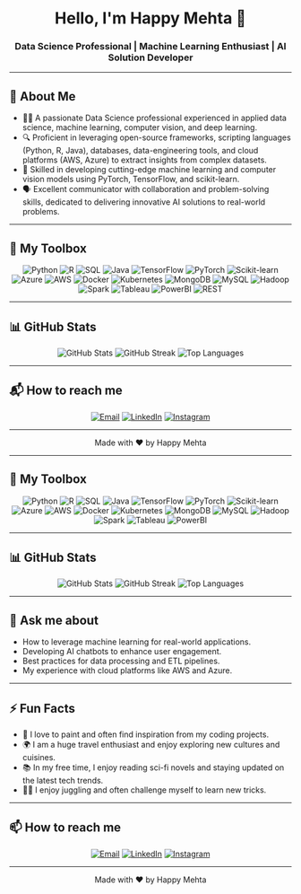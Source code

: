<h1 align="center">Hello, I'm Happy Mehta 👋</h1>
<h3 align="center">Data Science Professional | Machine Learning Enthusiast | AI Solution Developer</h3>

---

## 🌟 About Me

- 🧑‍💻 A passionate Data Science professional experienced in applied data science, machine learning, computer vision, and deep learning.
- 🔍 Proficient in leveraging open-source frameworks, scripting languages (Python, R, Java), databases, data-engineering tools, and cloud platforms (AWS, Azure) to extract insights from complex datasets.
- 🤖 Skilled in developing cutting-edge machine learning and computer vision models using PyTorch, TensorFlow, and scikit-learn.
- 🗣️ Excellent communicator with collaboration and problem-solving skills, dedicated to delivering innovative AI solutions to real-world problems.

---

## 🚀 My Toolbox

<p align="center">
  <img src="https://img.icons8.com/color/48/000000/python.png" alt="Python" />
  <img src="https://img.icons8.com/color/48/000000/r-project.png" alt="R" />
  <img src="https://img.icons8.com/color/48/000000/sql.png" alt="SQL" />
  <img src="https://img.icons8.com/color/48/000000/java-coffee-cup-logo.png" alt="Java" />
  <img src="https://img.icons8.com/color/48/000000/tensorflow.png" alt="TensorFlow" />
  <img src="https://img.icons8.com/color/48/000000/pytorch.png" alt="PyTorch" />
  <img src="https://img.icons8.com/color/48/000000/scikit-learn.png" alt="Scikit-learn" />
  <img src="https://img.icons8.com/color/48/000000/azure-1.png" alt="Azure" />
  <img src="https://img.icons8.com/color/48/000000/amazon-web-services.png" alt="AWS" />
  <img src="https://img.icons8.com/color/48/000000/docker.png" alt="Docker" />
  <img src="https://img.icons8.com/color/48/000000/kubernetes.png" alt="Kubernetes" />
  <img src="https://img.icons8.com/color/48/000000/mongodb.png" alt="MongoDB" />
  <img src="https://img.icons8.com/color/48/000000/mysql-logo.png" alt="MySQL" />
  <img src="https://img.icons8.com/color/48/000000/hadoop.png" alt="Hadoop" />
  <img src="https://img.icons8.com/color/48/000000/spark.png" alt="Spark" />
  <img src="https://img.icons8.com/color/48/000000/tableau-software.png" alt="Tableau" />
  <img src="https://img.icons8.com/color/48/000000/microsoft-power-bi.png" alt="PowerBI" />
  <img src="https://user-images.githubusercontent.com/25181517/192107858-fe19f043-c502-4009-8c47-476fc89718ad.png" alt="REST" />
  
</p>

---

## 📊 GitHub Stats

<p align="center">
  <img src="https://github-readme-stats.vercel.app/api?username=HappyMehta&show_icons=true&theme=radical" alt="GitHub Stats" />
  <img src="https://github-readme-streak-stats.herokuapp.com/?user=HappyMehta&theme=radical" alt="GitHub Streak" />
  <img src="https://github-readme-stats.vercel.app/api/top-langs/?username=HappyMehta&layout=compact&theme=radical" alt="Top Languages" />
</p>

---

## 📬 How to reach me

<p align="center">
  <a href="mailto:mehta6e@uwindsor.ca"><img src="https://img.icons8.com/color/48/000000/gmail.png" alt="Email" /></a>
  <a href="https://www.linkedin.com/in/happy-mehta"><img src="https://img.icons8.com/color/48/000000/linkedin.png" alt="LinkedIn" /></a>
  <a href="https://www.instagram.com/happymehta/"><img src="https://img.icons8.com/color/48/000000/instagram-new.png" alt="Instagram" /></a>
</p>

---


<p align="center">Made with ❤️ by Happy Mehta</p>

---
## 🚀 My Toolbox

<p align="center">
  <img src="https://img.icons8.com/color/48/000000/python.png" alt="Python" />
  <img src="https://img.icons8.com/color/48/000000/r-project.png" alt="R" />
  <img src="https://img.icons8.com/color/48/000000/sql.png" alt="SQL" />
  <img src="https://img.icons8.com/color/48/000000/java-coffee-cup-logo.png" alt="Java" />
  <img src="https://img.icons8.com/color/48/000000/tensorflow.png" alt="TensorFlow" />
  <img src="https://img.icons8.com/color/48/000000/pytorch.png" alt="PyTorch" />
  <img src="https://img.icons8.com/color/48/000000/scikit-learn.png" alt="Scikit-learn" />
  <img src="https://img.icons8.com/color/48/000000/azure-1.png" alt="Azure" />
  <img src="https://img.icons8.com/color/48/000000/amazon-web-services.png" alt="AWS" />
  <img src="https://img.icons8.com/color/48/000000/docker.png" alt="Docker" />
  <img src="https://img.icons8.com/color/48/000000/kubernetes.png" alt="Kubernetes" />
  <img src="https://img.icons8.com/color/48/000000/mongodb.png" alt="MongoDB" />
  <img src="https://img.icons8.com/color/48/000000/mysql-logo.png" alt="MySQL" />
  <img src="https://img.icons8.com/color/48/000000/hadoop.png" alt="Hadoop" />
  <img src="https://img.icons8.com/color/48/000000/spark.png" alt="Spark" />
  <img src="https://img.icons8.com/color/48/000000/tableau-software.png" alt="Tableau" />
  <img src="https://img.icons8.com/color/48/000000/microsoft-power-bi.png" alt="PowerBI" />
</p>

---

## 📊 GitHub Stats

<p align="center">
  <img src="https://github-readme-stats.vercel.app/api?username=HappyMehta&show_icons=true&theme=radical" alt="GitHub Stats" />
  <img src="https://github-readme-streak-stats.herokuapp.com/?user=HappyMehta&theme=radical" alt="GitHub Streak" />
  <img src="https://github-readme-stats.vercel.app/api/top-langs/?username=HappyMehta&layout=compact&theme=radical" alt="Top Languages" />
</p>

---

## 💬 Ask me about

- How to leverage machine learning for real-world applications.
- Developing AI chatbots to enhance user engagement.
- Best practices for data processing and ETL pipelines.
- My experience with cloud platforms like AWS and Azure.

---

## ⚡ Fun Facts

- 🎨 I love to paint and often find inspiration from my coding projects.
- 🌍 I am a huge travel enthusiast and enjoy exploring new cultures and cuisines.
- 📚 In my free time, I enjoy reading sci-fi novels and staying updated on the latest tech trends.
- 🤹‍♂️ I enjoy juggling and often challenge myself to learn new tricks.

---
## 📫 How to reach me

<p align="center">
  <a href="mailto:mehta6e@uwindsor.ca"><img src="https://img.icons8.com/color/48/000000/gmail.png" alt="Email" /></a>
  <a href="https://www.linkedin.com/in/happy-mehta"><img src="https://img.icons8.com/color/48/000000/linkedin.png" alt="LinkedIn" /></a>
  <a href="https://www.instagram.com/happymehta/"><img src="https://img.icons8.com/color/48/000000/instagram-new.png" alt="Instagram" /></a>
</p>

---
<p align="center">Made with ❤️ by Happy Mehta</p>
